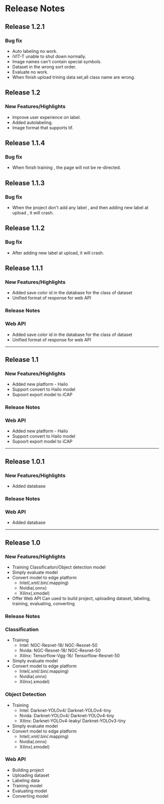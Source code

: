 # Release Notes
## Release 1.2.1
### Bug fix 
- Auto labeling no work.
- iVIT-T unable to shut down normally.
- Image names can't contain special symbols.
- Dataset in the wrong sort order.
- Evaluate no work.
- When finish upload trining data set,all class name are wrong.

## Release 1.2
### New Features/Highlights
- Improve user experience on label.
- Added autolabeling.
- Image format that supports tif.

## Release 1.1.4
### Bug fix 
- When finish training , the page will not be re-directed.

## Release 1.1.3
### Bug fix 
- When the project don't add any label , and then adding new label at upload , it will crash.

## Release 1.1.2
### Bug fix 
-  After adding new label at upload, it will crash.

## Release 1.1.1
### New Features/Highlights
- Added save color id in the database for the class of dataset
- Unified format of response for web API

### Release Notes
### Web API
- Added save color id in the database for the class of dataset
- Unified format of response for web API

---
## Release 1.1
### New Features/Highlights
- Added new platform - Hailo
- Support convert to Hailo model
- Supoort export model to iCAP

### Release Notes
### Web API
- Added new platform - Hailo
- Support convert to Hailo model
- Supoort export model to iCAP

---
## Release 1.0.1
### New Features/Highlights
- Added database
### Release Notes
### Web API
- Added database

---
## Release 1.0
### New Features/Highlights
- Training Classificaiton/Object detection model
- Simply evaluate model
- Convert model to edge platform
    - Intel(.xml/.bin/.mapping)
    - Nvidia(.onnx)
    - Xilinx(.xmodel)
- Offer Web API Can used to build project, uploading dataset, labeling, training, evaluating, converting

### Release Notes
### Classification
- Training 
    - Intel: NGC-Resnet-18/ NGC-Resnet-50
    - Nvida: NGC-Resnet-18/ NGC-Resnet-50
    - Xilinx: Tensorflow-Vgg-16/ Tensorflow-Resnet-50
- Simply evaluate model
- Convert model to edge platform
    - Intel(.xml/.bin/.mapping)
    - Nvidia(.onnx)
    - Xilinx(.xmodel)

### Object Detection
- Training 
    - Intel: Darknet-YOLOv4/ Darknet-YOLOv4-tiny
    - Nvida: Darknet-YOLOv4/ Darknet-YOLOv4-tiny
    - Xilinx: Darknet-YOLOv4-leaky/ Darknet-YOLOv3-tiny
- Simply evaluate model
- Convert model to edge platform
    - Intel(.xml/.bin/.mapping)
    - Nvidia(.onnx)
    - Xilinx(.xmodel)

### Web API
- Building project
- Uploading dataset
- Labeling data
- Training model
- Evaluating model
- Converting model